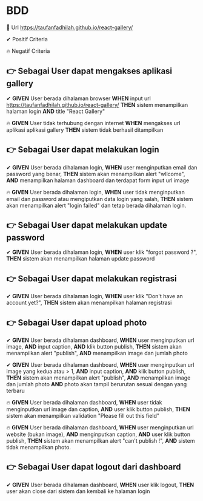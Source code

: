 # BDD
🍱 Url https://taufanfadhilah.github.io/react-gallery/

✔ Positif Criteria

🔥 Negatif Criteria

## 👉 Sebagai User dapat mengakses aplikasi gallery
✔ **GIVEN** User berada dihalaman browser
**WHEN** input url https://taufanfadhilah.github.io/react-gallery/
**THEN** sistem menampilkan halaman login **AND**
title "React Gallery"

🔥 **GIVEN** User tidak terhubung dengan internet
**WHEN** mengakses url aplikasi aplikasi gallery
**THEN** sistem tidak berhasil ditampilkan

## 👉 Sebagai User dapat melakukan login
✔ **GIVEN** User berada dihalaman login,
**WHEN** user menginputkan email dan password yang benar,
**THEN** sistem akan menampilkan alert "wllcome", 
**AND** menampilkan halaman dashboard dan terdapat form input url image

🔥 **GIVEN** User berada dihalaman login,
**WHEN** user tidak menginputkan email dan password atau mengiputkan data login yang salah,
**THEN** sistem akan menampilkan alert "login failed" dan tetap berada dihalaman login.

## 👉 Sebagai User dapat melakukan update password
✔ **GIVEN** User berada dihalaman login,
**WHEN** user klik "forgot password ?",
**THEN** sistem akan menampilkan halaman update password

## 👉 Sebagai User dapat melakukan registrasi
✔ **GIVEN** User berada dihalaman login,
**WHEN** user klik "Don't have an account yet?",
**THEN** sistem akan menampilkan halaman registrasi

## 👉 Sebagai User dapat upload photo
✔ **GIVEN** User berada dihalaman dashboard,
**WHEN** user menginputkan url image, 
**AND** input caption,
**AND** klik button publish,
**THEN** sistem akan menampilkan alert "publish", 
**AND** menampilkan image dan jumlah photo

✔ **GIVEN** User berada dihalaman dashboard,
**WHEN** user menginputkan url image yang kedua atau > 1, 
**AND** input caption,
**AND** klik button publish,
**THEN** sistem akan menampilkan alert "publish", 
**AND** menampilkan image dan jumlah photo
**AND** photo akan tampil berurutan sesuai dengan yang terbaru

🔥 **GIVEN** User berada dihalaman dashboard,
**WHEN** user tidak menginputkan url image dan caption,
**AND** user klik button publish,
**THEN** sistem akan menampilkan validation "Please fill out this field"

🔥 **GIVEN** User berada dihalaman dashboard,
**WHEN** user menginputkan url website (bukan image),
**AND** menginputkan caption,
**AND** user klik button publish,
**THEN** sistem akan menampilkan alert "can't publish !",
**AND** sistem tidak menampilkan photo. 

## 👉 Sebagai User dapat logout dari dashboard

✔ **GIVEN** User berada dihalaman dashboard,
**WHEN** user klik logout,
**THEN** user akan close dari sistem dan kembali ke halaman login


